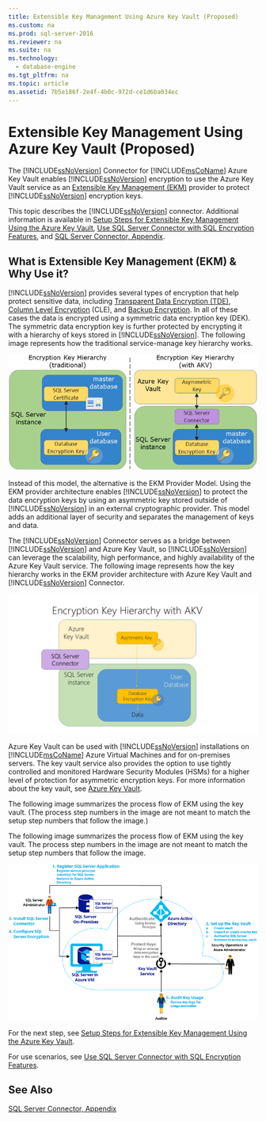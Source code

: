 ```yaml
---
title: Extensible Key Management Using Azure Key Vault (Proposed)
ms.custom: na
ms.prod: sql-server-2016
ms.reviewer: na
ms.suite: na
ms.technology: 
  - database-engine
ms.tgt_pltfrm: na
ms.topic: article
ms.assetid: 7b5e186f-2e4f-4b0c-972d-ce1d6ba034ec
---
```

# Extensible Key Management Using Azure Key Vault (Proposed)
  The [!INCLUDE[ssNoVersion](../../Token/Other/ssNoVersion_md.md)] Connector for [!INCLUDE[msCoName](../../Token/Other/msCoName_md.md)] Azure Key Vault enables [!INCLUDE[ssNoVersion](../../Token/Other/ssNoVersion_md.md)] encryption to use the Azure Key Vault service as an [Extensible Key Management &#40;EKM&#41;](../../Topics/TopicNameNotContainA/Extensible-Key-Management--EKM-.md) provider to protect [!INCLUDE[ssNoVersion](../../Token/Other/ssNoVersion_md.md)] encryption keys.  
  
 This topic describes the [!INCLUDE[ssNoVersion](../../Token/Other/ssNoVersion_md.md)] connector. Additional information is available in [Setup Steps for Extensible Key Management Using the Azure Key Vault](../../Topics/TopicNameNotContainA/Setup-Steps-for-Extensible-Key-Management-Using-the-Azure-Key-Vault.md), [Use SQL Server Connector with SQL Encryption Features](../../Topics/TopicNameNotContainA/Use-SQL-Server-Connector-with-SQL-Encryption-Features.md), and [SQL Server Connector, Appendix](../../Topics/TopicNameNotContainA/SQL-Server-Connector--Appendix.md).  
  
##  <a name="Uses"></a> What is Extensible Key Management \(EKM\) & Why Use it?  
 [!INCLUDE[ssNoVersion](../../Token/Other/ssNoVersion_md.md)] provides several types of encryption that help protect sensitive data, including [Transparent Data Encryption &#40;TDE&#41;](../../Topics/TopicNameNotContainA/Transparent-Data-Encryption--TDE-.md), [Column Level Encryption](../Topic/Cryptographic%20Functions%20\(Transact-SQL\).md) \(CLE\), and [Backup Encryption](../../Topics/TopicNameNotContainA/Backup-Encryption.md). In all of these cases the data is encrypted using a symmetric data encryption key \(DEK\). The symmetric data encryption key is further protected by encrypting it with a hierarchy of keys stored in [!INCLUDE[ssNoVersion](../../Token/Other/ssNoVersion_md.md)]. The following image represents how the traditional service\-manage key hierarchy works.  
  
 ![ekm-key-hierarchy-traditional](../../Images/Image/ImageNotContaina/ekm-key-hierarchy-traditional.png "ekm-key-hierarchy-traditional")  
  
 Instead of this model, the alternative is the EKM Provider Model. Using the EKM provider architecture enables [!INCLUDE[ssNoVersion](../../Token/Other/ssNoVersion_md.md)] to protect the data encryption keys by using an asymmetric key stored outside of [!INCLUDE[ssNoVersion](../../Token/Other/ssNoVersion_md.md)] in an external cryptographic provider. This model adds an additional layer of security and separates the management of keys and data.  
  
 The [!INCLUDE[ssNoVersion](../../Token/Other/ssNoVersion_md.md)] Connector serves as a bridge between [!INCLUDE[ssNoVersion](../../Token/Other/ssNoVersion_md.md)] and Azure Key Vault, so [!INCLUDE[ssNoVersion](../../Token/Other/ssNoVersion_md.md)] can leverage the scalability, high performance, and highly availability of the Azure Key Vault service. The following image represents how the key hierarchy works in the EKM provider architecture with Azure Key Vault and [!INCLUDE[ssNoVersion](../../Token/Other/ssNoVersion_md.md)] Connector.  
  
 ![ekm-key-hierarchy-with-akv](../../Images/Image/ImageNotContaina/ekm-key-hierarchy-with-akv.jpg "ekm-key-hierarchy-with-akv")  
  
 Azure Key Vault can be used with [!INCLUDE[ssNoVersion](../../Token/Other/ssNoVersion_md.md)] installations on [!INCLUDE[msCoName](../../Token/Other/msCoName_md.md)] Azure Virtual Machines and for on\-premises servers. The key vault service also provides the option to use tightly controlled and monitored Hardware Security Modules \(HSMs\) for a higher level of protection for asymmetric encryption keys. For more information about the key vault, see [Azure Key Vault](http://go.microsoft.com/fwlink/?LinkId=521401).  
  
 The following image summarizes the process flow of EKM using the key vault. \(The process step numbers in the image are not meant to match the setup step numbers that follow the image.\)  
  
 The following image summarizes the process flow of EKM using the key vault. The process step numbers in the image are not meant to match the setup step numbers that follow the image.  
  
 ![SQL Server EKM using the Azure Key Vault](../../Images/Image/ImageNotContaina/EKM_using_Azure_Key_Vault.png "EKM_using_Azure_Key_Vault")  
  
 For the next step, see [Setup Steps for Extensible Key Management Using the Azure Key Vault](../../Topics/TopicNameNotContainA/Setup-Steps-for-Extensible-Key-Management-Using-the-Azure-Key-Vault.md).  
  
 For use scenarios, see [Use SQL Server Connector with SQL Encryption Features](../../Topics/TopicNameNotContainA/Use-SQL-Server-Connector-with-SQL-Encryption-Features.md).  
  
## See Also  
 [SQL Server Connector, Appendix](../../Topics/TopicNameNotContainA/SQL-Server-Connector--Appendix.md)  
  
  